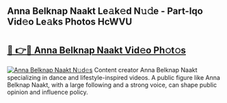 ## Anna Belknap Naakt Le𝚊k𝚎d N𝚞𝚍e - Part-Iqo Vid𝚎o Le𝚊ks Photos HcWVU

# <h2><a href="http://fb0ald.evod.top/?m=Anna+Belknap+Naakt">🔗 👉🔴 Anna Belknap Naakt Vid𝚎o Ph𝚘t𝚘s</a></h2>

[![Anna Belknap Naakt N𝚞d𝚎s](https://i.imgur.com/8V9OHl7.gif)](http://fb0ald.evod.top/?m=Anna+Belknap+Naakt)
Content creator Anna Belknap Naakt specializing in dance and lifestyle-inspired videos. A public figure like Anna Belknap Naakt, with a large following and a strong voice, can shape public opinion and influence policy. 
